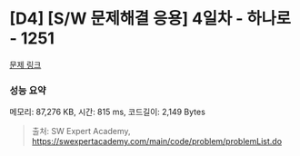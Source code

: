 # [D4] [S/W 문제해결 응용] 4일차 - 하나로 - 1251 

[문제 링크](https://swexpertacademy.com/main/code/problem/problemDetail.do?contestProbId=AV15StKqAQkCFAYD) 

### 성능 요약

메모리: 87,276 KB, 시간: 815 ms, 코드길이: 2,149 Bytes



> 출처: SW Expert Academy, https://swexpertacademy.com/main/code/problem/problemList.do